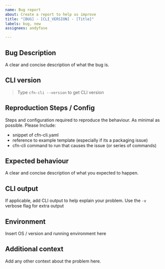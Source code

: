 ```yaml
---
name: Bug report
about: Create a report to help us improve
title: "[BUG] - [CLI_VERSION] - [Title]"
labels: bug, new
assignees: andyfase

---
```


## Bug Description
A clear and concise description of what the bug is.

## CLI version
> Type `cfn-cli --version` to get CLI version

## Reproduction Steps / Config 
Steps and configuration required to reproduce the behaviour. As minimal as possible. Please Include:
 - snippet of cfn-cli.yaml 
 - reference to example template (especially if its a packaging issue)
 - cfn-cli command to run that causes the issue (or series of commands)

## Expected behaviour
A clear and concise description of what you expected to happen.

## CLI output 
If applicable, add CLI output to help explain your problem. Use the `-v` verbose flag for extra output

## Environment
Insert OS / version and running environment here

## Additional context
Add any other context about the problem here.
